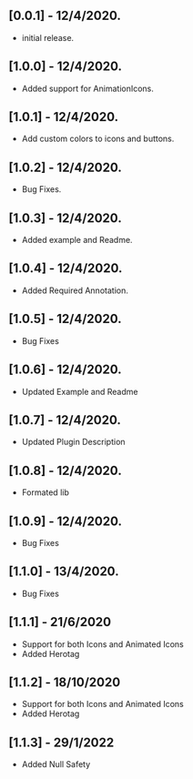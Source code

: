 ## [0.0.1] - 12/4/2020.

* initial release.

## [1.0.0] - 12/4/2020.

* Added support for AnimationIcons.

## [1.0.1] - 12/4/2020.

* Add custom colors to icons and buttons.

## [1.0.2] - 12/4/2020.

* Bug Fixes.

## [1.0.3] - 12/4/2020.

* Added example and Readme.

## [1.0.4] - 12/4/2020.

* Added Required Annotation.

## [1.0.5] - 12/4/2020.

* Bug Fixes

## [1.0.6] - 12/4/2020.

* Updated Example and Readme

## [1.0.7] - 12/4/2020.

* Updated Plugin Description

## [1.0.8] - 12/4/2020.

* Formated lib 

## [1.0.9] - 12/4/2020.

* Bug Fixes

## [1.1.0] - 13/4/2020.

* Bug Fixes

## [1.1.1] - 21/6/2020

* Support for both Icons and Animated Icons
* Added Herotag 

## [1.1.2] - 18/10/2020

* Support for both Icons and Animated Icons
* Added Herotag 

## [1.1.3] - 29/1/2022

* Added Null Safety